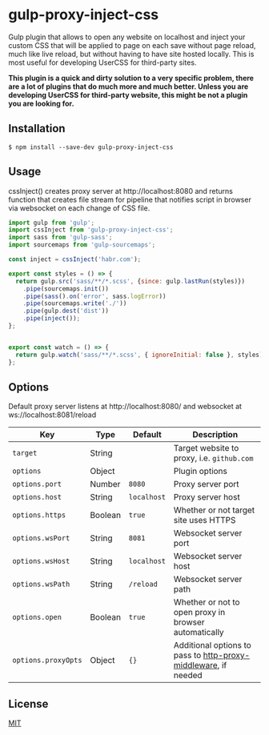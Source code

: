 gulp-proxy-inject-css
==============

Gulp plugin that allows to open any website on localhost and inject your custom CSS that will be applied to page on each save without page reload, much like live reload, but without having to have site hosted locally. This is most useful for developing UserCSS for third-party sites.

**This plugin is a quick and dirty solution to a very specific problem, there are a lot of plugins that do much more and much better. Unless you are developing UserCSS for third-party website, this might be not a plugin you are looking for.**

## Installation

`$ npm install --save-dev gulp-proxy-inject-css`

## Usage

cssInject() creates proxy server at http://localhost:8080 and returns function that creates file stream for pipeline that notifies script in browser via websocket on each change of CSS file.

```js
import gulp from 'gulp';
import cssInject from 'gulp-proxy-inject-css';
import sass from 'gulp-sass';
import sourcemaps from 'gulp-sourcemaps';

const inject = cssInject('habr.com');

export const styles = () => {
  return gulp.src('sass/**/*.scss', {since: gulp.lastRun(styles)})
    .pipe(sourcemaps.init())
    .pipe(sass().on('error', sass.logError))
    .pipe(sourcemaps.write('./'))
    .pipe(gulp.dest('dist'))
    .pipe(inject());
};


export const watch = () => {
  return gulp.watch('sass/**/*.scss', { ignoreInitial: false }, styles);
};
```

## Options

Default proxy server listens at http://localhost:8080/ and websocket at ws://localhost:8081/reload

Key | Type | Default | Description
--- | --- | --- | ---
`target` | String | | Target website to proxy, i.e. `github.com`
`options` | Object | | Plugin options
`options.port` | Number | `8080` | Proxy server port
`options.host` | String | `localhost` | Proxy server host
`options.https` | Boolean | `true` | Whether or not target site uses HTTPS
`options.wsPort` | String | `8081` | Websocket server port
`options.wsHost` | String | `localhost` | Websocket server host
`options.wsPath` | String | `/reload` | Websocket server path
`options.open` | Boolean | `true` | Whether or not to open proxy in browser automatically
`options.proxyOpts` | Object | `{}` | Additional options to pass to [http-proxy-middleware](https://www.npmjs.com/package/http-proxy-middleware), if needed

## License

[MIT](https://github.com/3lo1i/gulp-proxy-inject-css/blob/master/LICENSE)
